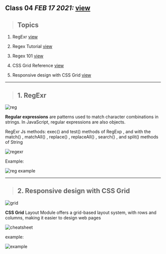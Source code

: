 
## Class 04  *FEB 17 2021:* [view](https://anassawalha95.github.io/reading-notes/Code%20301/Class%2004)

 > ## Topics
 

  1. RegExr [view](https://regexr.com/)
    
  2. Regex Tutorial [view](https://medium.com/factory-mind/regex-tutorial-a-simple-cheatsheet-by-examples-649dc1c3f285) 

  3. Regex 101 [view](https://regex101.com/) 
  
  4. CSS Grid Reference [view](https://css-tricks.com/snippets/css/complete-guide-grid/) 
   
  5. Responsive design with CSS Grid [view](https://medium.com/samsung-internet-dev/common-responsive-layouts-with-css-grid-and-some-without-245a862f48df) 


   
   
---

> ## 1.  RegExr

![reg](https://fireship.io/lessons/regex-cheat-sheet-js/img/featured.png)

**Regular expressions** are patterns used to match character combinations in strings. In JavaScript, regular expressions are also objects.

RegExr Js methods: exec() and test() methods of RegExp , and with the match() , matchAll() , replace() , replaceAll() , search() , and split() methods of String

![regexr](https://denhamcoder.files.wordpress.com/2019/11/110719_1134_netregexche1.png)

Example:

![reg example](https://i2.wp.com/www.novixys.com/blog/wp-content/uploads/2018/02/regex.png?fit=700%2C400&ssl=1)


---

> ## 2.  Responsive design with CSS Grid

![grid](https://miro.medium.com/max/2800/0*MJfiLHUiFLi5M2sm.png)

**CSS Grid** Layout Module offers a grid-based layout system, with rows and columns, making it easier to design web pages 

![cheatsheet](https://i.pinimg.com/originals/c9/37/12/c937129ef603f5ebb6127f8de8f2f962.png)

example:

![example](https://miro.medium.com/max/4000/1*ABgYntR1ZJbroJWeHcFr9w.png)
